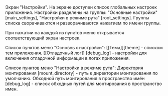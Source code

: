 Экран "Настройки".
На экране доступен список глобальных настроек приложения.
Настройки разделены на группы: "Основные настройки" [main_settings], "Настройки в режиме рута" [root_settings]. Группы списка сворачиваются и разворачиваются нажатием по имени группы.

При нажатии на каждый из пунктов меню открывается соответствующий экран настроек.

Список пунктов меню "Основных настройки":
[[Тема]][theme] - списком тем приложения.
[[Отладочный лог]] [debug_log] - настройки для включения отладочной информации в логах приложения.


Список пунктов меню "Настройки в режиме рута":
Директория монтирования [mount_directory] - путь к директории монтирования по умолчанию.
Обходной путь монтирования в пространство имён [debug_log] - список обходных путей для монтирования в пространство имен.

